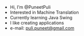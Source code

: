 - Hi, I’m @PuneetPuli
- Interested in Machine Translation
- Currently learning Java Swing
- I like creating applications
- e-mail: puli.puneet@gmail.com

